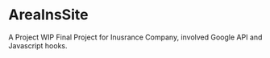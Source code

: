# AreaInsSite
A Project WIP
Final Project for Inusrance Company, involved Google API and Javascript hooks.
